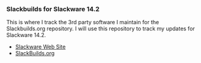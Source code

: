 ### Slackbuilds for Slackware 14.2

This is where I track the 3rd party software I maintain for the
Slackbuilds.org repository.  I will use this repository to track my
updates for Slackware 14.2.

-  [Slackware Web Site](http://www.slackware.com/)
-  [SlackBuilds.org](https://slackbuilds.org/cgit)
